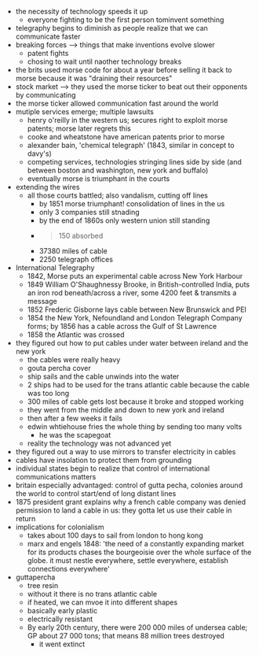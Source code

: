 - the necessity of technology speeds it up
	- everyone fighting to be the first person tominvent something
- telegraphy begins to diminish as people realize that we can communicate faster
- breaking forces --> things that make inventions evolve slower
	- patent fights
	- chosing to wait until naother technology breaks
- the brits used morse code for about a year before selling it back to morse because it was "draining their resources"
- stock market --> they used the morse ticker to beat out their opponents by communicating
- the morse ticker allowed communication fast around the world
- mutiple services emerge; multiple lawsuits
	- henry o'reilly in the western us; secures right to exploit morse patents; morse later regrets this
	- cooke and wheatstone have american patents prior to morse
	- alexander bain, 'chemical telegraph' (1843, similar in concept to davy's)
	- competing services, technologies stringing lines side by side (and between boston and washington, new york and buffalo)
	- eventually morse is triumphant in the courts
- extending the wires
	- all those courts battled; also vandalism, cutting off lines
		- by 1851 morse triumphant! consolidation of lines in the us
		- only 3 companies still stnading
		- by the end of 1860s only western union still standing
		- >150 absorbed
		- 37380 miles of cable
		- 2250 telegraph offices
- International Telegraphy
	- 1842, Morse puts an experimental cable across New York Harbour
	- 1849 William O'Shaughnessy Brooke, in British-controlled India, puts an iron rod beneath/across a river, some 4200 feet & transmits a message
	- 1852 Frederic Gisborne lays cable between New Brunswick and PEI
	- 1854 the New York, Nefoundland and London Telegraph Company forms; by 1856 has a cable across the Gulf of St Lawrence
	- 1858 the Atlantic was crossed
- they figured out how to put cables under water between ireland and the new york
	- the cables were really heavy
	- gouta percha cover
	- ship sails and the cable unwinds into the water
	- 2 ships had to be used for the trans atlantic cable because the cable was too long
	- 300 miles of cable gets lost because it broke and stopped working
	- they went from the middle and down to new york and ireland
	- then after a few weeks it fails
	- edwin whtiehouse fries the whole thing by sending too many volts
		- he was the scapegoat
	- reality the technology was not advanced yet
- they figured out a way to use mirrors to transfer electricity in cables
- cables have insolation to protect them from grounding
- individual states begin to realize that control of international communications matters
- britain especially advantaged: control of gutta pecha, colonies around the world to control start/end of long distant lines
- 1875 president grant explains why a french cable company was denied permission to land a cable in us: they gotta let us use their cable in return
- implications for colonialism
	- takes about 100 days to sail from london to hong kong
	- marx and engels 1848: 'the need of a constantly expanding market for its products chases the bourgeoisie over the whole surface of the globe. it must nestle everywhere, settle everywhere, establish connections everywhere'
- guttapercha
	- tree resin
	- without it there is no trans atlantic cable
	- if heated, we can mvoe it into different shapes
	- basically early plastic
	- electrically resistant
	- By early 20th century, there were 200 000 miles of undersea cable; GP about 27 000 tons; that means 88 million trees destroyed
		- it went extinct